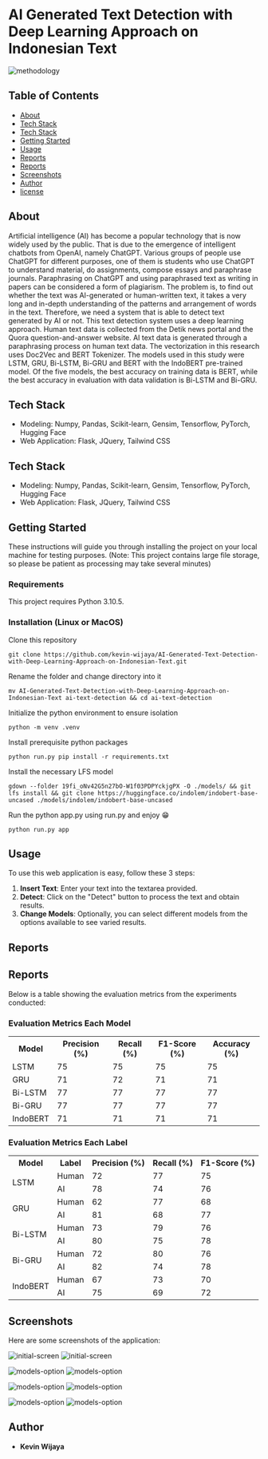 # AI Generated Text Detection with Deep Learning Approach on Indonesian Text
![methodology](research/methodology.png)

## Table of Contents
+ [About](#about)
+ [Tech Stack](#techstack)
+ [Tech Stack](#techstack)
+ [Getting Started](#getting_started)
+ [Usage](#usage)
+ [Reports](#reports)
+ [Reports](#reports)
+ [Screenshots](#screenshots)
+ [Author](#author)
+ [license](LICENSE)

## About <a name = "about"></a>

Artificial intelligence (AI) has become a popular technology that is now widely used by the public. That is due to the emergence of intelligent chatbots from OpenAI, namely ChatGPT. Various groups of people use ChatGPT for different purposes, one of them is students who use ChatGPT to understand material, do assignments, compose essays and paraphrase journals. Paraphrasing on ChatGPT and using paraphrased text as writing in papers can be considered a form of plagiarism. The problem is, to find out whether the text was AI-generated or human-written text, it takes a very long and in-depth understanding of the patterns and arrangement of words in the text. Therefore, we need a system that is able to detect text generated by AI or not. This text detection system uses a deep learning approach. Human text data is collected from the Detik news portal and the Quora question-and-answer website. AI text data is generated through a paraphrasing process on human text data. The vectorization in this research uses Doc2Vec and BERT Tokenizer. The models used in this study were LSTM, GRU, Bi-LSTM, Bi-GRU and BERT with the IndoBERT pre-trained model. Of the five models, the best accuracy on training data is BERT, while the best accuracy in evaluation with data validation is Bi-LSTM and Bi-GRU.

## Tech Stack <a name = "techstack"></a>

- Modeling: Numpy, Pandas, Scikit-learn, Gensim, Tensorflow, PyTorch, Hugging Face
- Web Application: Flask, JQuery, Tailwind CSS

## Tech Stack <a name = "techstack"></a>

- Modeling: Numpy, Pandas, Scikit-learn, Gensim, Tensorflow, PyTorch, Hugging Face
- Web Application: Flask, JQuery, Tailwind CSS

## Getting Started <a name = "getting_started"></a>

These instructions will guide you through installing the project on your local machine for testing purposes. (Note: This project contains large file storage, so please be patient as processing may take several minutes)

### Requirements

This project requires Python 3.10.5.

### Installation (Linux or MacOS)

Clone this repository
```
git clone https://github.com/kevin-wijaya/AI-Generated-Text-Detection-with-Deep-Learning-Approach-on-Indonesian-Text.git
```
Rename the folder and change directory into it
```
mv AI-Generated-Text-Detection-with-Deep-Learning-Approach-on-Indonesian-Text ai-text-detection && cd ai-text-detection
```
Initialize the python environment to ensure isolation
```
python -m venv .venv
```
Install prerequisite python packages
```
python run.py pip install -r requirements.txt
```
Install the necessary LFS model
```
gdown --folder 19fi_oNv42G5n27bO-W1f03PDPYckjgPX -O ./models/ && git lfs install && git clone https://huggingface.co/indolem/indobert-base-uncased ./models/indolem/indobert-base-uncased
```
Run the python app.py using run.py and enjoy 😁
```
python run.py app
```

## Usage <a name = "usage"></a>

To use this web application is easy, follow these 3 steps:

1. **Insert Text**: Enter your text into the textarea provided.
2. **Detect**: Click on the "Detect" button to process the text and obtain results.
3. **Change Models**: Optionally, you can select different models from the options available to see varied results.

## Reports <a name = "reports"></a>
## Reports <a name = "reports"></a>

Below is a table showing the evaluation metrics from the experiments conducted:
### Evaluation Metrics Each Model
<table>
    <tr>
        <th>Model</th>
        <th>Precision (%)</th>
        <th>Recall (%)</th>
        <th>F1-Score (%)</th>
        <th>Accuracy (%)</th>
    </tr>
    <tr>
        <td>LSTM</td>
        <td>75</td>
        <td>75</td>
        <td>75</td>
        <td>75</td>
    </tr>
    <tr>
        <td>GRU</td>
        <td>71</td>
        <td>72</td>
        <td>71</td>
        <td>71</td>
    </tr>
    <tr>
        <td>Bi-LSTM</td>
        <td>77</td>
        <td>77</td>
        <td>77</td>
        <td>77</td>
    </tr>
    <tr>
        <td>Bi-GRU</td>
        <td>77</td>
        <td>77</td>
        <td>77</td>
        <td>77</td>
    </tr>
        <tr>
        <td>IndoBERT</td>
        <td>71</td>
        <td>71</td>
        <td>71</td>
        <td>71</td>
    </tr>
</table>

### Evaluation Metrics Each Label
<table>
    <tr>
        <th>Model</th>
        <th>Label</th>
        <th>Precision (%)</th>
        <th>Recall (%)</th>
        <th>F1-Score (%)</th>
    </tr>
    <tr>
        <td rowspan="2">LSTM</td>
        <td>Human</td>
        <td>72</td>
        <td>77</td>
        <td>75</td>
    </tr>
    <tr>
        <td>AI</td>
        <td>78</td>
        <td>74</td>
        <td>76</td>
    </tr>
        <tr>
        <td rowspan="2">GRU</td>
        <td>Human</td>
        <td>62</td>
        <td>77</td>
        <td>68</td>
    </tr>
    <tr>
        <td>AI</td>
        <td>81</td>
        <td>68</td>
        <td>77</td>
    </tr>
        <tr>
        <td rowspan="2">Bi-LSTM</td>
        <td>Human</td>
        <td>73</td>
        <td>79</td>
        <td>76</td>
    </tr>
    <tr>
        <td>AI</td>
        <td>80</td>
        <td>75</td>
        <td>78</td>
    </tr>
        <tr>
        <td rowspan="2">Bi-GRU</td>
        <td>Human</td>
        <td>72</td>
        <td>80</td>
        <td>76</td>
    </tr>
    <tr>
        <td>AI</td>
        <td>82</td>
        <td>74</td>
        <td>78</td>
    </tr>
        <tr>
        <td rowspan="2">IndoBERT</td>
        <td>Human</td>
        <td>67</td>
        <td>73</td>
        <td>70</td>
    </tr>
    <tr>
        <td>AI</td>
        <td>75</td>
        <td>69</td>
        <td>72</td>
    </tr>
</table>

## Screenshots <a name = "screenshots"></a>

Here are some screenshots of the application:

![initial-screen](https://github.com/kevin-wijaya/resources/raw/main/images/ai-generated-text-detection-with-deep-learning-approach-on-indonesia-text/initial.png)
![initial-screen](https://github.com/kevin-wijaya/resources/raw/main/images/ai-generated-text-detection-with-deep-learning-approach-on-indonesia-text/initial.png)

![models-option](https://github.com/kevin-wijaya/resources/raw/main/images/ai-generated-text-detection-with-deep-learning-approach-on-indonesia-text/models-option.png)
![models-option](https://github.com/kevin-wijaya/resources/raw/main/images/ai-generated-text-detection-with-deep-learning-approach-on-indonesia-text/models-option.png)

![models-option](https://github.com/kevin-wijaya/resources/raw/main/images/ai-generated-text-detection-with-deep-learning-approach-on-indonesia-text/detected-as-ai-generated-text.png)
![models-option](https://github.com/kevin-wijaya/resources/raw/main/images/ai-generated-text-detection-with-deep-learning-approach-on-indonesia-text/detected-as-ai-generated-text.png)

![models-option](https://github.com/kevin-wijaya/resources/raw/main/images/ai-generated-text-detection-with-deep-learning-approach-on-indonesia-text/detected-as-human-text.png)
![models-option](https://github.com/kevin-wijaya/resources/raw/main/images/ai-generated-text-detection-with-deep-learning-approach-on-indonesia-text/detected-as-human-text.png)

## Author <a name = "author"></a>
- **Kevin Wijaya** 